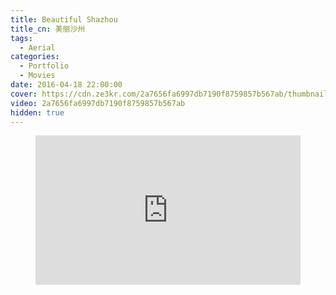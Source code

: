 ```yaml
---
title: Beautiful Shazhou
title_cn: 美丽沙州
tags:
  - Aerial
categories:
  - Portfolio
  - Movies
date: 2016-04-18 22:00:00
cover: https://cdn.ze3kr.com/2a7656fa6997db7190f8759857b567ab/thumbnails/thumbnail.jpg?time=2m56s
video: 2a7656fa6997db7190f8759857b567ab
hidden: true
---
```


<figure>
  <div style="position: relative; padding-top: 56.25%;"><iframe src="https://cdn.ze3kr.com/iframe/2a7656fa6997db7190f8759857b567ab?poster=https%3A%2F%2Fcdn.ze3kr.com%2F2a7656fa6997db7190f8759857b567ab%2Fthumbnails%2Fthumbnail.jpg%3Ftime%3D2m56s%26height%3D600" style="border: none; position: absolute; top: 0; left: 0; height: 100%; width: 100%;" allow="accelerometer; gyroscope; autoplay; encrypted-media; picture-in-picture;" allowfullscreen="true"></iframe></div>
</figure>
